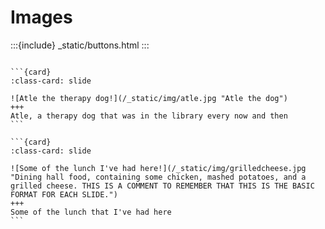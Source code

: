 # Images

<div id='slideshow'>
:::{include} _static/buttons.html
:::


````{card-carousel} 2

```{card}
:class-card: slide

![Atle the therapy dog!](/_static/img/atle.jpg "Atle the dog")
+++
Atle, a therapy dog that was in the library every now and then
```

```{card}
:class-card: slide

![Some of the lunch I've had here!](/_static/img/grilledcheese.jpg "Dining hall food, containing some chicken, mashed potatoes, and a grilled cheese. THIS IS A COMMENT TO REMEMBER THAT THIS IS THE BASIC FORMAT FOR EACH SLIDE.")
+++
Some of the lunch that I've had here
```

````
</div>  